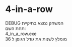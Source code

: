 # 4-in-a-row
DEBUG המשחק נמצא בתיקיית
</br>
תחת השם:
</br>
4_in_a_row.exe
</br>
מומלץ לשנות את גודל הגופן ל 36
